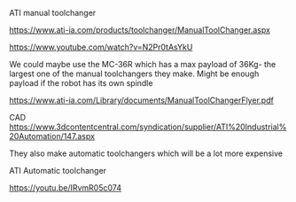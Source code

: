 ATI manual toolchanger

https://www.ati-ia.com/products/toolchanger/ManualToolChanger.aspx

https://www.youtube.com/watch?v=N2Pr0tAsYkU


We could maybe use the MC-36R which has a max payload of 36Kg- the largest one of the manual toolchangers they make. Might be enough payload if the robot has its own spindle

https://www.ati-ia.com/Library/documents/ManualToolChangerFlyer.pdf


CAD
https://www.3dcontentcentral.com/syndication/supplier/ATI%20Industrial%20Automation/147.aspx


They also make automatic toolchangers which will be a lot more expensive

ATI Automatic toolchanger

https://youtu.be/IRvmR05c074

